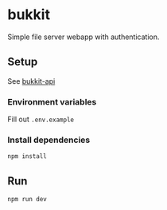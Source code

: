 # bukkit

Simple file server webapp with authentication.

## Setup

See [bukkit-api](https://github.com/martig3/bukkit-api)

### Environment variables

Fill out `.env.example`

### Install dependencies

`npm install`

## Run

`npm run dev`
